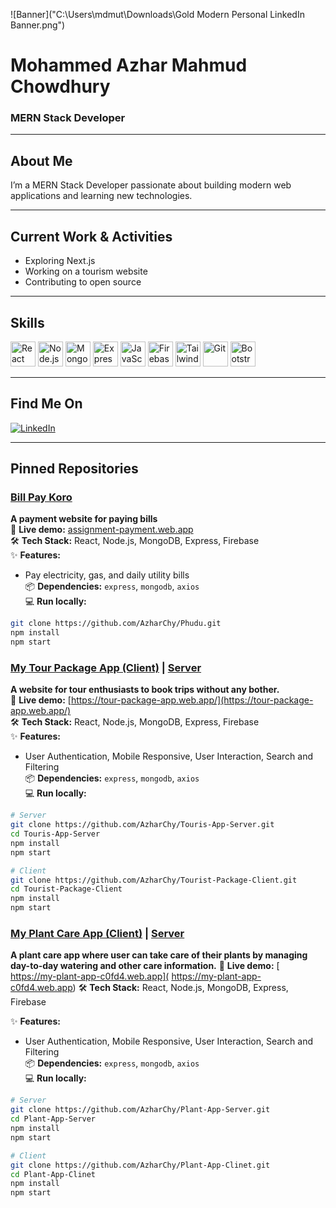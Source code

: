 <!-- Banner Image -->
![Banner]("C:\Users\mdmut\Downloads\Gold Modern Personal LinkedIn Banner.png")

# Mohammed Azhar Mahmud Chowdhury  
### MERN Stack Developer

---

## About Me  
I’m a MERN Stack Developer passionate about building modern web applications and learning new technologies.

---

## Current Work & Activities  
- Exploring Next.js  
- Working on a tourism website  
- Contributing to open source  

---

## Skills  
<div>
  <img alt="React" src="https://cdn.jsdelivr.net/gh/devicons/devicon/icons/react/react-original.svg" width="40" height="40"/>
  <img alt="Node.js" src="https://cdn.jsdelivr.net/gh/devicons/devicon/icons/nodejs/nodejs-original.svg" width="40" height="40"/>
  <img alt="MongoDB" src="https://cdn.jsdelivr.net/gh/devicons/devicon/icons/mongodb/mongodb-original.svg" width="40" height="40"/>
  <img alt="Express" src="https://cdn.jsdelivr.net/gh/devicons/devicon/icons/express/express-original.svg" width="40" height="40"/>
  <img alt="JavaScript" src="https://cdn.jsdelivr.net/gh/devicons/devicon/icons/javascript/javascript-original.svg" width="40" height="40"/>
  <img alt="Firebase" src="https://cdn.jsdelivr.net/gh/devicons/devicon/icons/firebase/firebase-plain.svg" width="40" height="40"/>
  <img alt="Tailwind CSS" src="https://upload.wikimedia.org/wikipedia/commons/d/d5/Tailwind_CSS_Logo.svg" width="40" height="40" />
  <img alt="Git" src="https://cdn.jsdelivr.net/gh/devicons/devicon/icons/git/git-original.svg" width="40" height="40"/>
  <img alt="Bootstrap" src="https://cdn.jsdelivr.net/gh/devicons/devicon/icons/bootstrap/bootstrap-plain.svg" width="40" height="40"/>
</div>

---

## Find Me On  
[![LinkedIn](https://img.shields.io/badge/LinkedIn-blue?logo=linkedin&logoColor=white)](https://www.linkedin.com/in/md-azhar-mahmud-chowdhury-aa867232a)

---

## Pinned Repositories  

### [Bill Pay Koro](https://github.com/AzharChy/Phudu)  
**A payment website for paying bills**  
🔗 **Live demo:** [assignment-payment.web.app](https://assignment-payment.web.app/)  
🛠️ **Tech Stack:** React, Node.js, MongoDB, Express, Firebase  
✨ **Features:**  
- Pay electricity, gas, and daily utility bills  
📦 **Dependencies:** `express`, `mongodb`, `axios`  
💻 **Run locally:**  
```bash
git clone https://github.com/AzharChy/Phudu.git
npm install
npm start
```
### [My Tour Package App (Client)](https://github.com/AzharChy/Tourist-Package-Client) | [Server](https://github.com/AzharChy/Touris-App-Server)  
**A website for tour enthusiasts to book trips without any bother.**  
🔗 **Live demo:** [https://tour-package-app.web.app/](https://tour-package-app.web.app/)  
🛠️ **Tech Stack:** React, Node.js, MongoDB, Express, Firebase  
✨ **Features:**  
- User Authentication, Mobile Responsive, User Interaction, Search and Filtering  
📦 **Dependencies:** `express`, `mongodb`, `axios`  
💻 **Run locally:**  
```bash
# Server
git clone https://github.com/AzharChy/Touris-App-Server.git
cd Touris-App-Server
npm install
npm start

# Client
git clone https://github.com/AzharChy/Tourist-Package-Client.git
cd Tourist-Package-Client
npm install
npm start

```
 ### [My Plant Care App (Client)](https://github.com/AzharChy/Plant-App-Clinet) | [Server](https://github.com/AzharChy/Plant-App-Server)

**A plant care app where user can take care of their plants by managing day-to-day watering and other care information.**
🔗 **Live demo:** [ https://my-plant-app-c0fd4.web.app]( https://my-plant-app-c0fd4.web.app)
🛠️ **Tech Stack:** React, Node.js, MongoDB, Express, Firebase  

✨ **Features:**  
- User Authentication, Mobile Responsive, User Interaction, Search and Filtering  
📦 **Dependencies:** `express`, `mongodb`, `axios`  
💻 **Run locally:**  
```bash
# Server
git clone https://github.com/AzharChy/Plant-App-Server.git
cd Plant-App-Server
npm install
npm start

# Client
git clone https://github.com/AzharChy/Plant-App-Clinet.git
cd Plant-App-Clinet
npm install
npm start
```
